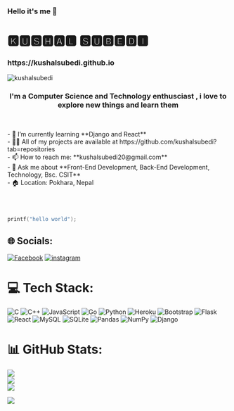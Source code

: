 ### Hello it's me 👋
<h1>🅺🆄🆂🅷🅰🅻  🆂🆄🅱🅴🅳🅸</h1>
<h3>https://kushalsubedi.github.io </h3>
<p align="left"> <img src="https://komarev.com/ghpvc/?username=kushalsubedi&label=Profile%20views&color=0e75b6&style=flat" alt="kushalsubedi" /> </p>


<h3 align="center"> I'm a Computer Science and Technology enthusciast , i love to explore new things and learn them </h3>
<br>
<p align="left">
- 🌱 I’m currently learning **Django and React** <br>
- 👨‍💻 All of my projects are available at https://github.com/kushalsubedi?tab=repositories<br>
- 📫 How to reach me: **kushalsubedi20@gmail.com**<br>
- 💬 Ask me about **Front-End Development, Back-End Development, Technology, Bsc. CSIT**<br>
- 🏠 Location: Pokhara, Nepal <br>
  </p>
<br>
<br>


  
```c
printf("hello world");
```

## 🌐 Socials:
[![Facebook](https://img.shields.io/badge/Facebook-%231877F2.svg?logo=Facebook&logoColor=white)](https://facebook.com/kushal.subedi.9083) 
[![instagram](https://img.shields.io/badge/instagram-%231877F2.svg?logo=instagram&logoColor=crimson)](https://instagram.com/kus_all__) 

# 💻 Tech Stack:
![C](https://img.shields.io/badge/c-%2300599C.svg?style=for-the-badge&logo=c&logoColor=white) ![C++](https://img.shields.io/badge/c++-%2300599C.svg?style=for-the-badge&logo=c%2B%2B&logoColor=white) ![JavaScript](https://img.shields.io/badge/javascript-%23323330.svg?style=for-the-badge&logo=javascript&logoColor=%23F7DF1E) ![Go](https://img.shields.io/badge/go-%2300ADD8.svg?style=for-the-badge&logo=go&logoColor=white) ![Python](https://img.shields.io/badge/python-3670A0?style=for-the-badge&logo=python&logoColor=ffdd54) ![Heroku](https://img.shields.io/badge/heroku-%23430098.svg?style=for-the-badge&logo=heroku&logoColor=white) ![Bootstrap](https://img.shields.io/badge/bootstrap-%23563D7C.svg?style=for-the-badge&logo=bootstrap&logoColor=white) ![Flask](https://img.shields.io/badge/flask-%23000.svg?style=for-the-badge&logo=flask&logoColor=white) ![React](https://img.shields.io/badge/react-%2320232a.svg?style=for-the-badge&logo=react&logoColor=%2361DAFB) ![MySQL](https://img.shields.io/badge/mysql-%2300f.svg?style=for-the-badge&logo=mysql&logoColor=white) ![SQLite](https://img.shields.io/badge/sqlite-%2307405e.svg?style=for-the-badge&logo=sqlite&logoColor=white) ![Pandas](https://img.shields.io/badge/pandas-%23150458.svg?style=for-the-badge&logo=pandas&logoColor=white) ![NumPy](https://img.shields.io/badge/numpy-%23013243.svg?style=for-the-badge&logo=numpy&logoColor=white) ![Django](https://img.shields.io/badge/django-%23092E20.svg?style=for-the-badge&logo=django&logoColor=white)
# 📊 GitHub Stats:
![](https://github-readme-stats.vercel.app/api?username=kushalsubedi&theme=dark&hide_border=false&include_all_commits=true&count_private=true)<br/>
![](https://github-readme-streak-stats.herokuapp.com/?user=kushalsubedi&theme=dark&hide_border=false)<br/>
![](https://github-readme-stats.vercel.app/api/top-langs/?username=kushalsubedi&theme=dark&hide_border=false&include_all_commits=true&count_private=true&layout=compact)


![](https://activity-graph.herokuapp.com/graph?username=kushalsubedi&custom_title=Kushal%27s%20Contribution%20Graph&theme=react-dark)

